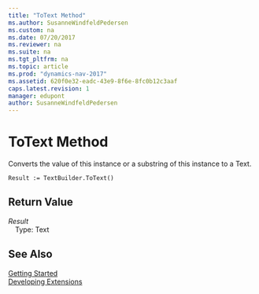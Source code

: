 ```yaml
---
title: "ToText Method"
ms.author: SusanneWindfeldPedersen
ms.custom: na
ms.date: 07/20/2017
ms.reviewer: na
ms.suite: na
ms.tgt_pltfrm: na
ms.topic: article
ms.prod: "dynamics-nav-2017"
ms.assetid: 620f0e32-eadc-43e9-8f6e-8fc0b12c3aaf
caps.latest.revision: 1
manager: edupont
author: SusanneWindfeldPedersen
---
```


# ToText Method
Converts the value of this instance or a substring of this instance to a Text.  
```  
Result := TextBuilder.ToText()  
```  
## Return Value
*Result*  
&emsp;Type: Text  
  
## See Also
[Getting Started](../devenv-get-started.md)  
[Developing Extensions](../devenv-dev-overview.md)  
